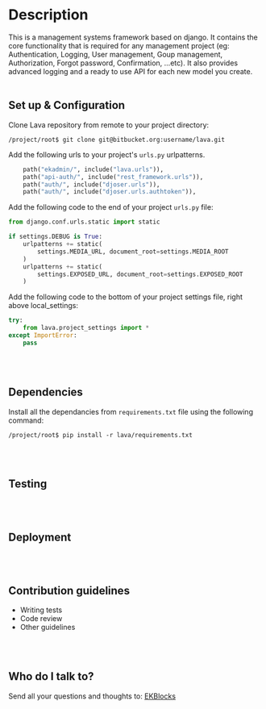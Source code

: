 # Description ##

This is a management systems framework based on django. It contains the core functionality that is required for any management project
(eg: Authentication, Logging, User management, Goup management, Authorization, Forgot password, Confirmation, ...etc). It also provides advanced
logging and a ready to use API for each new model you create.
<br>
<br>

## Set up & Configuration ##
Clone Lava repository from remote to your project directory:
```shell
/project/root$ git clone git@bitbucket.org:username/lava.git
```
Add the following urls to your project's `urls.py` urlpatterns.
```python
    path("ekadmin/", include("lava.urls")),
    path("api-auth/", include("rest_framework.urls")),
    path("auth/", include("djoser.urls")),
    path("auth/", include("djoser.urls.authtoken")),
```

Add the following code to the end of your project `urls.py` file:
```python
from django.conf.urls.static import static

if settings.DEBUG is True:
    urlpatterns += static(
        settings.MEDIA_URL, document_root=settings.MEDIA_ROOT
    )
    urlpatterns += static(
        settings.EXPOSED_URL, document_root=settings.EXPOSED_ROOT
    )
```
Add the following code to the bottom of your project settings file, right above local_settings:
```python
try:
    from lava.project_settings import *
except ImportError:
    pass
```
<br>
<br>

## Dependencies ##
Install all the dependancies from `requirements.txt` file using the following command:
```shell
/project/root$ pip install -r lava/requirements.txt
```
<br>
<br>

## Testing ##
<br>
<br>

## Deployment ##
<br>
<br>

## Contribution guidelines ##
* Writing tests
* Code review
* Other guidelines
<br>
<br>

## Who do I talk to? ##
Send all your questions and thoughts to: [EKBlocks](https://www.ekblocks.com)
